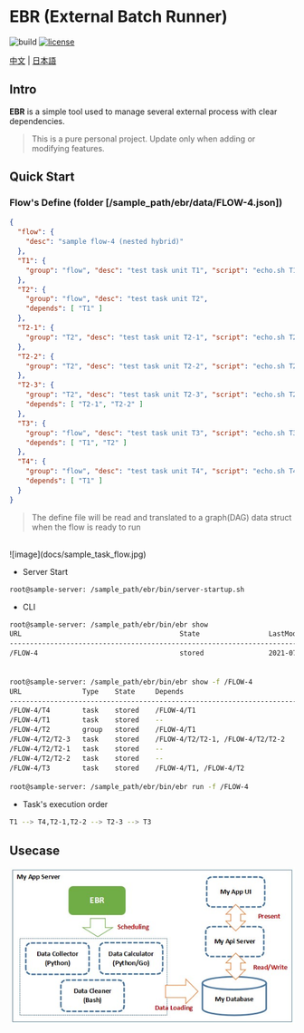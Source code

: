 # EBR (External Batch Runner)

![build](https://img.shields.io/badge/build-passing-green)
[![license](https://img.shields.io/badge/license-Apache%202-blue.svg)](https://github.com/catforward/ebr/blob/master/LICENSE)

[中文](./README.zh_CN.md) | [日本語](./README.ja_JP.md)

## Intro

**EBR** is a simple tool used to manage several external process with clear dependencies.
> This is a pure personal project. Update only when adding or modifying features.

## Quick Start
### Flow's Define (folder [/sample_path/ebr/data/FLOW-4.json])

```json
{
  "flow": {
    "desc": "sample flow-4 (nested hybrid)"
  },
  "T1": {
    "group": "flow", "desc": "test task unit T1", "script": "echo.sh T1"
  },
  "T2": {
    "group": "flow", "desc": "test task unit T2",
    "depends": [ "T1" ]
  },
  "T2-1": {
    "group": "T2", "desc": "test task unit T2-1", "script": "echo.sh T2-1"
  },
  "T2-2": {
    "group": "T2", "desc": "test task unit T2-2", "script": "echo.sh T2-2"
  },
  "T2-3": {
    "group": "T2", "desc": "test task unit T2-3", "script": "echo.sh T2-3",
    "depends": [ "T2-1", "T2-2" ]
  },
  "T3": {
    "group": "flow", "desc": "test task unit T3", "script": "echo.sh T3",
    "depends": [ "T1", "T2" ]
  },
  "T4": {
    "group": "flow", "desc": "test task unit T4", "script": "echo.sh T4",
    "depends": [ "T1" ]
  }
}
```
> The define file will be read and translated to a graph(DAG) data struct when the flow is ready to run
<br>
![image](docs/sample_task_flow.jpg)

- Server Start
```bash
root@sample-server: /sample_path/ebr/bin/server-startup.sh
```

- CLI
```bash
root@sample-server: /sample_path/ebr/bin/ebr show
URL                                       State                 LastModifiedTime          Size(bytes)
-----------------------------------------------------------------------------------------------------
/FLOW-4                                   stored                2021-07-16 19:45:54               881


root@sample-server: /sample_path/ebr/bin/ebr show -f /FLOW-4
URL               Type    State     Depends                             Script
-----------------------------------------------------------------------------------------------------------
/FLOW-4/T4        task    stored    /FLOW-4/T1                          /sample_path/ebr/bin/echo.sh T4
/FLOW-4/T1        task    stored    --                                  /sample_path/ebr/bin/echo.sh T1
/FLOW-4/T2        group   stored    /FLOW-4/T1                          --
/FLOW-4/T2/T2-3   task    stored    /FLOW-4/T2/T2-1, /FLOW-4/T2/T2-2    /sample_path/ebr/bin/echo.sh T2-3
/FLOW-4/T2/T2-1   task    stored    --                                  /sample_path/ebr/bin/echo.sh T2-1
/FLOW-4/T2/T2-2   task    stored    --                                  /sample_path/ebr/bin/echo.sh T2-2
/FLOW-4/T3        task    stored    /FLOW-4/T1, /FLOW-4/T2              /sample_path/ebr/bin/echo.sh T3

root@sample-server: /sample_path/ebr/bin/ebr run -f /FLOW-4
```

- Task's execution order
```bash
T1 --> T4,T2-1,T2-2 --> T2-3 --> T3
```


## Usecase
![image](docs/sample_usecase.jpg)


